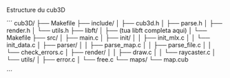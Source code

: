 
Estructure du cub3D

´´´
cub3D/
├── Makefile
├── include/
│   ├── cub3d.h
│   ├── parse.h
│   ├── render.h
│   └── utils.h
├── libft/
│   ├── (tua libft completa aqui)
│   └── Makefile
├── src/
│   ├── main.c
│   ├── init/
│   │   ├── init_mlx.c
│   │   └── init_data.c
│   ├── parser/
│   │   ├── parse_map.c
│   │   ├── parse_file.c
│   │   └── check_errors.c
│   ├── render/
│   │   ├── draw.c
│   │   └── raycaster.c
│   └── utils/
│       ├── error.c
│       └── free.c
└── maps/
    └── map.cub

´´´
